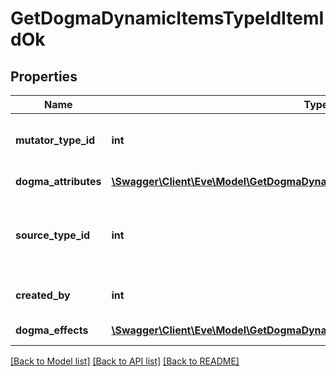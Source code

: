 # GetDogmaDynamicItemsTypeIdItemIdOk

## Properties
Name | Type | Description | Notes
------------ | ------------- | ------------- | -------------
**mutator_type_id** | **int** | The type ID of the mutator used to generate the dynamic item. | 
**dogma_attributes** | [**\Swagger\Client\Eve\Model\GetDogmaDynamicItemsTypeIdItemIdDogmaAttribute[]**](GetDogmaDynamicItemsTypeIdItemIdDogmaAttribute.md) | dogma_attributes array | 
**source_type_id** | **int** | The type ID of the source item the mutator was applied to create the dynamic item. | 
**created_by** | **int** | The ID of the character who created the item | 
**dogma_effects** | [**\Swagger\Client\Eve\Model\GetDogmaDynamicItemsTypeIdItemIdDogmaEffect[]**](GetDogmaDynamicItemsTypeIdItemIdDogmaEffect.md) | dogma_effects array | 

[[Back to Model list]](../README.md#documentation-for-models) [[Back to API list]](../README.md#documentation-for-api-endpoints) [[Back to README]](../README.md)


